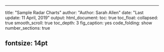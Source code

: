 
---
title: "Sample Radar Charts" 
author: "Author: Sarah Allen"
date: "Last update: 11 April, 2019" 
output:
  html_document:
    toc: true
    toc_float:
        collapsed: true
        smooth_scroll: true
    toc_depth: 3
    fig_caption: yes
    code_folding: show
    number_sections: true

fontsize: 14pt
---

<!---
rscript -e "rmarkdown::render('data.rmd', c('html_document'), clean=FALSE)"
-->


<!--html_preserve--><div id="htmlwidget-96edc536ecc098d05183" style="width:100%;height:500px;" class="ramcharts_base html-widget"></div>
<script type="application/json" data-for="htmlwidget-96edc536ecc098d05183">{"x":{"chartData":{"export":{"enabled":true},"categoryField":"label","dataProvider":[{"label":"Release Process","now":4,"soon":4},{"label":"Development Process","now":4,"soon":4},{"label":"Dependencies","now":4,"soon":4},{"label":"Vulnerability Comms","now":1,"soon":3},{"label":"Security Team","now":1,"soon":3},{"label":"Ecosystem Need","now":4,"soon":4},{"label":"Adoption","now":1,"soon":3}],"graphs":[{"animationPlayed":false,"lineColor":"","fillAlphas":0.5,"bullet":"bubble","balloonText":"<b>[[title]]<\/b><br>[[category]] : <b>[[value]]<\/b>","title":"now","valueField":"now"},{"animationPlayed":false,"lineColor":"","fillAlphas":0.5,"bullet":"bubble","balloonText":"<b>[[title]]<\/b><br>[[category]] : <b>[[value]]<\/b>","title":"soon","valueField":"soon"}],"legend":{"position":"left"},"type":"radar","valueAxes":[{"gridType":"polygons","minimum":0,"maximum":4}]},"background":"#ffffff","listeners":null,"axes_listeners":null,"axes_listenersIndices":null,"categoryAxis_listeners":null,"chartCursor_listeners":null,"dataSetSelector_listeners":null,"legend_listeners":null,"panels_listeners":null,"panels_listenersIndices":null,"periodSelector_listeners":null,"valueAxes_listeners":null,"valueAxes_listenersIndices":[],"group":null,"is_ts_module":false},"evals":[],"jsHooks":[]}</script><!--/html_preserve-->

<!---
# Error in legend(position = "left", useMarkerColorForLabels = TRUE) : 
#  unused arguments (position = "left", useMarkerColorForLabels = TRUE)
# when using this syntax from: https://datastorm-open.github.io/introduction_ramcharts/convert.html

legend_obj <- legend(position = "left", useMarkerColorForLabels = TRUE)
amRadar(data = data, legend = legend_obj, pch = "bubble", export = TRUE) 
-->


<!--html_preserve--><div id="htmlwidget-29a9549d896026129db0" style="width:100%;height:500px;" class="ramcharts_base html-widget"></div>
<script type="application/json" data-for="htmlwidget-29a9549d896026129db0">{"x":{"chartData":{"categoryField":"label","dataProvider":[{"label":"A","Product1":1,"Product2":2,"Product3":1},{"label":"Z","Product1":2,"Product2":8,"Product3":1},{"label":"E","Product1":3,"Product2":1,"Product3":2},{"label":"R","Product1":4,"Product2":1,"Product3":2},{"label":"T","Product1":2,"Product2":0,"Product3":4}],"graphs":[{"animationPlayed":false,"lineColor":"","fillAlphas":0.5,"bullet":"round","balloonText":"<b>[[title]]<\/b><br>[[category]] : <b>[[value]]<\/b>","title":"Product1","valueField":"Product1"},{"animationPlayed":false,"lineColor":"","fillAlphas":0.5,"bullet":"round","balloonText":"<b>[[title]]<\/b><br>[[category]] : <b>[[value]]<\/b>","title":"Product2","valueField":"Product2"},{"animationPlayed":false,"lineColor":"","fillAlphas":0.5,"bullet":"round","balloonText":"<b>[[title]]<\/b><br>[[category]] : <b>[[value]]<\/b>","title":"Product3","valueField":"Product3"}],"type":"radar","valueAxes":[{"gridType":"polygons"}]},"background":"#ffffff","listeners":null,"axes_listeners":null,"axes_listenersIndices":null,"categoryAxis_listeners":null,"chartCursor_listeners":null,"dataSetSelector_listeners":null,"legend_listeners":null,"panels_listeners":null,"panels_listenersIndices":null,"periodSelector_listeners":null,"valueAxes_listeners":null,"valueAxes_listenersIndices":[],"group":null,"is_ts_module":false},"evals":[],"jsHooks":[]}</script><!--/html_preserve-->
